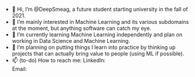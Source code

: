 - 👋 Hi, I’m @DeepSmeag, a future student starting university in the fall of 2021.
- 👀 I’m mainly interested in Machine Learning and its various subdomains at the moment, but anything software can catch my eye.
- 🌱 I’m currently learning Machine Learning independently and plan on working in Data Science and Machine Learning.
- 💞️ I’m planning on putting things I learn into practice by thinking up projects that can actually bring value to people (using ML if possible).
- 📫 (to-do) How to reach me:
LinkedIn:  
Email: 
<!---
DeepSmeag/DeepSmeag is a ✨ special ✨ repository because its `README.md` (this file) appears on your GitHub profile.
You can click the Preview link to take a look at your changes.
--->
